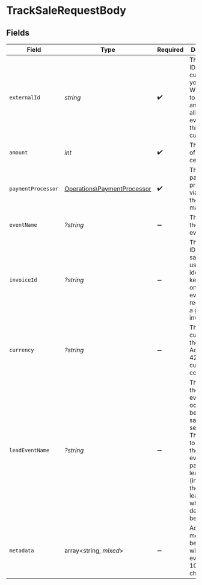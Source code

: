# TrackSaleRequestBody


## Fields

| Field                                                                                                                                                                                                               | Type                                                                                                                                                                                                                | Required                                                                                                                                                                                                            | Description                                                                                                                                                                                                         | Example                                                                                                                                                                                                             |
| ------------------------------------------------------------------------------------------------------------------------------------------------------------------------------------------------------------------- | ------------------------------------------------------------------------------------------------------------------------------------------------------------------------------------------------------------------- | ------------------------------------------------------------------------------------------------------------------------------------------------------------------------------------------------------------------- | ------------------------------------------------------------------------------------------------------------------------------------------------------------------------------------------------------------------- | ------------------------------------------------------------------------------------------------------------------------------------------------------------------------------------------------------------------- |
| `externalId`                                                                                                                                                                                                        | *string*                                                                                                                                                                                                            | :heavy_check_mark:                                                                                                                                                                                                  | The unique ID of the customer in your system. Will be used to identify and attribute all future events to this customer.                                                                                            |                                                                                                                                                                                                                     |
| `amount`                                                                                                                                                                                                            | *int*                                                                                                                                                                                                               | :heavy_check_mark:                                                                                                                                                                                                  | The amount of the sale in cents.                                                                                                                                                                                    |                                                                                                                                                                                                                     |
| `paymentProcessor`                                                                                                                                                                                                  | [Operations\PaymentProcessor](../../Models/Operations/PaymentProcessor.md)                                                                                                                                          | :heavy_check_mark:                                                                                                                                                                                                  | The payment processor via which the sale was made.                                                                                                                                                                  |                                                                                                                                                                                                                     |
| `eventName`                                                                                                                                                                                                         | *?string*                                                                                                                                                                                                           | :heavy_minus_sign:                                                                                                                                                                                                  | The name of the sale event.                                                                                                                                                                                         | Purchase                                                                                                                                                                                                            |
| `invoiceId`                                                                                                                                                                                                         | *?string*                                                                                                                                                                                                           | :heavy_minus_sign:                                                                                                                                                                                                  | The invoice ID of the sale. Can be used as a idempotency key – only one sale event can be recorded for a given invoice ID.                                                                                          |                                                                                                                                                                                                                     |
| `currency`                                                                                                                                                                                                          | *?string*                                                                                                                                                                                                           | :heavy_minus_sign:                                                                                                                                                                                                  | The currency of the sale. Accepts ISO 4217 currency codes.                                                                                                                                                          |                                                                                                                                                                                                                     |
| `leadEventName`                                                                                                                                                                                                     | *?string*                                                                                                                                                                                                           | :heavy_minus_sign:                                                                                                                                                                                                  | The name of the lead event that occurred before the sale (case-sensitive). This is used to associate the sale event with a particular lead event (instead of the latest lead event, which is the default behavior). | Cloned template 1481267                                                                                                                                                                                             |
| `metadata`                                                                                                                                                                                                          | array<string, *mixed*>                                                                                                                                                                                              | :heavy_minus_sign:                                                                                                                                                                                                  | Additional metadata to be stored with the sale event. Max 10,000 characters.                                                                                                                                        |                                                                                                                                                                                                                     |